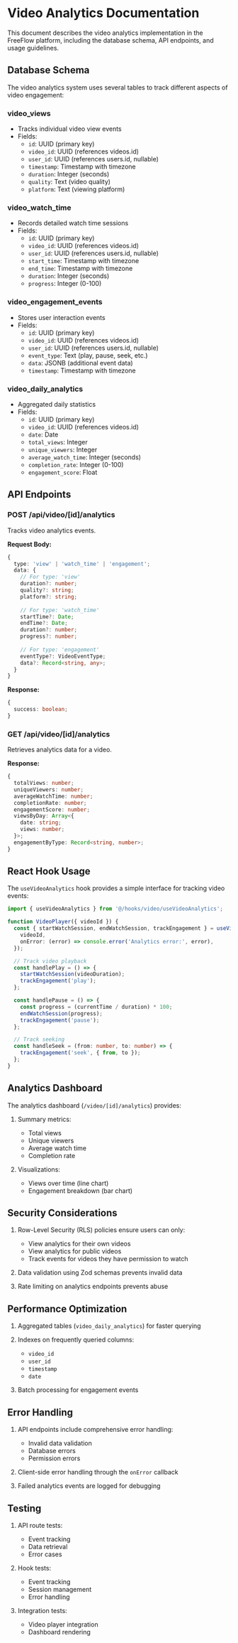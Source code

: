 # Video Analytics Documentation

This document describes the video analytics implementation in the FreeFlow platform, including the database schema, API endpoints, and usage guidelines.

## Database Schema

The video analytics system uses several tables to track different aspects of video engagement:

### video_views
- Tracks individual video view events
- Fields:
  - `id`: UUID (primary key)
  - `video_id`: UUID (references videos.id)
  - `user_id`: UUID (references users.id, nullable)
  - `timestamp`: Timestamp with timezone
  - `duration`: Integer (seconds)
  - `quality`: Text (video quality)
  - `platform`: Text (viewing platform)

### video_watch_time
- Records detailed watch time sessions
- Fields:
  - `id`: UUID (primary key)
  - `video_id`: UUID (references videos.id)
  - `user_id`: UUID (references users.id, nullable)
  - `start_time`: Timestamp with timezone
  - `end_time`: Timestamp with timezone
  - `duration`: Integer (seconds)
  - `progress`: Integer (0-100)

### video_engagement_events
- Stores user interaction events
- Fields:
  - `id`: UUID (primary key)
  - `video_id`: UUID (references videos.id)
  - `user_id`: UUID (references users.id, nullable)
  - `event_type`: Text (play, pause, seek, etc.)
  - `data`: JSONB (additional event data)
  - `timestamp`: Timestamp with timezone

### video_daily_analytics
- Aggregated daily statistics
- Fields:
  - `id`: UUID (primary key)
  - `video_id`: UUID (references videos.id)
  - `date`: Date
  - `total_views`: Integer
  - `unique_viewers`: Integer
  - `average_watch_time`: Integer (seconds)
  - `completion_rate`: Integer (0-100)
  - `engagement_score`: Float

## API Endpoints

### POST /api/video/[id]/analytics
Tracks video analytics events.

**Request Body:**
```typescript
{
  type: 'view' | 'watch_time' | 'engagement';
  data: {
    // For type: 'view'
    duration?: number;
    quality?: string;
    platform?: string;
    
    // For type: 'watch_time'
    startTime?: Date;
    endTime?: Date;
    duration?: number;
    progress?: number;
    
    // For type: 'engagement'
    eventType?: VideoEventType;
    data?: Record<string, any>;
  }
}
```

**Response:**
```typescript
{
  success: boolean;
}
```

### GET /api/video/[id]/analytics
Retrieves analytics data for a video.

**Response:**
```typescript
{
  totalViews: number;
  uniqueViewers: number;
  averageWatchTime: number;
  completionRate: number;
  engagementScore: number;
  viewsByDay: Array<{
    date: string;
    views: number;
  }>;
  engagementByType: Record<string, number>;
}
```

## React Hook Usage

The `useVideoAnalytics` hook provides a simple interface for tracking video events:

```typescript
import { useVideoAnalytics } from '@/hooks/video/useVideoAnalytics';

function VideoPlayer({ videoId }) {
  const { startWatchSession, endWatchSession, trackEngagement } = useVideoAnalytics({
    videoId,
    onError: (error) => console.error('Analytics error:', error),
  });

  // Track video playback
  const handlePlay = () => {
    startWatchSession(videoDuration);
    trackEngagement('play');
  };

  const handlePause = () => {
    const progress = (currentTime / duration) * 100;
    endWatchSession(progress);
    trackEngagement('pause');
  };

  // Track seeking
  const handleSeek = (from: number, to: number) => {
    trackEngagement('seek', { from, to });
  };
}
```

## Analytics Dashboard

The analytics dashboard (`/video/[id]/analytics`) provides:

1. Summary metrics:
   - Total views
   - Unique viewers
   - Average watch time
   - Completion rate

2. Visualizations:
   - Views over time (line chart)
   - Engagement breakdown (bar chart)

## Security Considerations

1. Row-Level Security (RLS) policies ensure users can only:
   - View analytics for their own videos
   - View analytics for public videos
   - Track events for videos they have permission to watch

2. Data validation using Zod schemas prevents invalid data

3. Rate limiting on analytics endpoints prevents abuse

## Performance Optimization

1. Aggregated tables (`video_daily_analytics`) for faster querying

2. Indexes on frequently queried columns:
   - `video_id`
   - `user_id`
   - `timestamp`
   - `date`

3. Batch processing for engagement events

## Error Handling

1. API endpoints include comprehensive error handling:
   - Invalid data validation
   - Database errors
   - Permission errors

2. Client-side error handling through the `onError` callback

3. Failed analytics events are logged for debugging

## Testing

1. API route tests:
   - Event tracking
   - Data retrieval
   - Error cases

2. Hook tests:
   - Event tracking
   - Session management
   - Error handling

3. Integration tests:
   - Video player integration
   - Dashboard rendering 